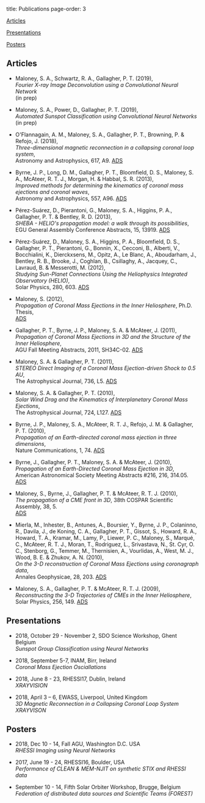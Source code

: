 title: Publications
page-order: 3

[Articles](#articles)

[Presentations](#presentations)

[Posters](#posters)


## <a name="articles">Articles</a>

* Maloney, S. A., Schwartz, R. A., Gallagher, P. T. (2019),  
*Fourier X-ray Image Deconvolution using a Convolutional Neural Network*  
(in prep)

* Maloney, S. A., Power, D., Gallagher, P. T. (2019),  
*Automated Sunspot Classification using Convolutional Neural Networks*  
(in prep)

* O'Flannagain, A. M., Maloney, S. A., Gallagher, P. T., Browning, P. & Refojo, J.
(2018),  
*Three-dimensional magnetic reconnection in a collapsing coronal loop
system*,  
Astronomy and Astrophysics, 617, A9.
[ADS](https://ui.adsabs.harvard.edu/\#abs/2018A&A...617A...9O)

* Byrne, J. P., Long, D. M., Gallagher, P. T., Bloomfield, D. S., Maloney, S. A.,
McAteer, R. T. J., Morgan, H. & Habbal, S. R. (2013),  
*Improved methods for
determining the kinematics of coronal mass ejections and coronal waves*,  
Astronomy and Astrophysics, 557, A96.
[ADS](https://ui.adsabs.harvard.edu/\#abs/2013A&A...557A..96B)

* Pérez-Suárez, D., Pierantoni, G., Maloney, S. A., Higgins, P. A., Gallagher, P.
T. & Bentley, R. D. (2013),  
*SHEBA - HELIO's propagation model: a walk through
its possibilities*,  
EGU General Assembly Conference Abstracts, 15, 13919.
[ADS](https://ui.adsabs.harvard.edu/\#abs/2013EGUGA..1513919P)

* Pérez-Suárez, D., Maloney, S. A., Higgins, P. A., Bloomfield, D. S., Gallagher,
P. T., Pierantoni, G., Bonnin, X., Cecconi, B., Alberti, V., Bocchialini, K.,
Dierckxsens, M., Opitz, A., Le Blanc, A., Aboudarham, J., Bentley, R. B.,
Brooke, J., Coghlan, B., Csillaghy, A., Jacquey, C., Lavraud, B. & Messerotti,
M. (2012),  
*Studying Sun-Planet Connections Using the Heliophysics Integrated
Observatory (HELIO)*,  
Solar Physics, 280, 603.
[ADS](https://ui.adsabs.harvard.edu/\#abs/2012SoPh..280..603P)

* Maloney, S. (2012),  
*Propagation of Coronal Mass Ejections in the Inner
Heliosphere*, Ph.D. Thesis,  
[ADS](https://ui.adsabs.harvard.edu/\#abs/2012PhDT........22M)

* Gallagher, P. T., Byrne, J. P., Maloney, S. A. & McAteer, J. (2011),  
*Propagation of Coronal Mass Ejections in 3D and the Structure of the Inner
Heliosphere*,  
AGU Fall Meeting Abstracts, 2011, SH34C-02. [ADS](https://ui.adsabs.harvard.edu/\#abs/2011AGUFMSH34C..02G)

* Maloney, S. A. & Gallagher, P. T. (2011),  
*STEREO Direct Imaging of a Coronal Mass Ejection-driven Shock to 0.5 AU*,  
The Astrophysical Journal, 736, L5. [ADS](https://ui.adsabs.harvard.edu/\#abs/2011ApJ...736L...5M)

* Maloney, S. A. & Gallagher, P. T. (2010),  
*Solar Wind Drag and the Kinematics of Interplanetary Coronal Mass Ejections*,  
The Astrophysical Journal, 724, L127. [ADS](https://ui.adsabs.harvard.edu/\#abs/2010ApJ...724L.127M)

* Byrne, J. P., Maloney, S. A., McAteer, R. T. J., Refojo, J. M. & Gallagher, P.
T. (2010),  
*Propagation of an Earth-directed coronal mass ejection in three
dimensions*,  
Nature Communications, 1, 74. [ADS](https://ui.adsabs.harvard.edu/\#abs/2010NatCo...1E..74B)

* Byrne, J., Gallagher, P. T., Maloney, S. A. & McAteer, J. (2010),  
*Propagation of an Earth-Directed Coronal Mass Ejection in 3D*,  
American Astronomical Society Meeting Abstracts #216, 216, 314.05. [ADS](https://ui.adsabs.harvard.edu/\#abs/2010AAS...21631405B)

* Maloney, S., Byrne, J., Gallagher, P. T. & McAteer, R. T. J. (2010),  
*The propagation of a CME front in 3D*,  38th COSPAR Scientific Assembly, 38, 5.  
[ADS](https://ui.adsabs.harvard.edu/\#abs/2010cosp...38.1867M)

* Mierla, M., Inhester, B., Antunes, A., Boursier, Y., Byrne, J. P., Colaninno,
R., Davila, J., de Koning, C. A., Gallagher, P. T., Gissot, S., Howard, R. A.,
Howard, T. A., Kramar, M., Lamy, P., Liewer, P. C., Maloney, S., Marqué, C.,
McAteer, R. T. J., Moran, T., Rodriguez, L., Srivastava, N., St. Cyr, O. C.,
Stenborg, G., Temmer, M., Thernisien, A., Vourlidas, A., West, M. J., Wood, B.
E. & Zhukov, A. N. (2010),  
*On the 3-D reconstruction of Coronal Mass Ejections
using coronagraph data*,  
Annales Geophysicae, 28, 203.
[ADS](https://ui.adsabs.harvard.edu/\#abs/2010AnGeo..28..203M)

* Maloney, S. A., Gallagher, P. T. & McAteer, R. T. J. (2009),  
*Reconstructing the
3-D Trajectories of CMEs in the Inner Heliosphere*,  
Solar Physics, 256, 149.
[ADS](https://ui.adsabs.harvard.edu/\#abs/2009SoPh..256..149M)

## <a name="presentations">Presentations</a>

* 2018, October 29 - November 2, SDO Science Workshop, Ghent Belgium  
*Sunspot Group Classification using Neural Networks*	

* 2018, September 5-7, INAM, Birr, Ireland  
*Coronal Mass Ejection Osciallations*

* 2018, June 8 - 23, RHESSI17, Dublin, Ireland  
*XRAYVISION*

* 2018, April 3 – 6, EWASS, Liverpool, United Kingdom  
*3D Magnetic Reconnection in a Collapsing Coronal Loop System*   
*XRAYVISON*


## <a name="posters">Posters</a>

* 2018, Dec 10 - 14, Fall AGU, Washington D.C. USA  
*RHESSI Imaging using Neural Networks*

* 2017, June 19 - 24, RHESSI16, Boulder, USA  
*Performance of CLEAN & MEM-NJIT on synthetic STIX and RHESSI data* 

* September 10 - 14, Fifth Solar Orbiter Workshop, Brugge, Belgium  
*Federation of distributed data sources and Scientific Teams (FOREST)* 

